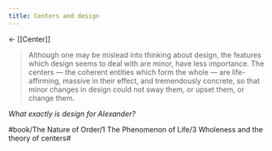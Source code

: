 ```yaml
---
title: Centers and design
---
```


<- [[Center]]

> Although one may be mislead into thinking about design, the features which design seems to deal with are minor, have less importance. The centers — the coherent entities which form the whole — are life-affirming, massive in their effect, and tremendously concrete, so that minor changes in design could not sway them, or upset them, or change them.

*What exactly is design for Alexander?*

#book/The Nature of Order/1 The Phenomenon of Life/3 Wholeness and the theory of centers#